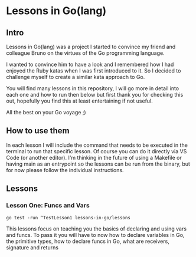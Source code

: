 # Lessons in Go(lang)

## Intro

Lessons in Go(lang) was a project I started to convince my friend and colleague Bruno on the virtues of the Go programming
language.

I wanted to convince him to have a look and I remembered how I had enjoyed the Ruby katas when I was first introduced to
it. So I decided to challenge myself to create a similar kata approach to Go.

You will find many lessons in this repository, I will go more in detail into each one and how to run then below but first
thank you for checking this out, hopefully you find this at least entertaining if not useful.

All the best on your Go voyage ;)

## How to use them

In each lesson I will include the command that needs to be executed in the terminal to run that specific lesson.
Of course you can do it directly via VS Code (or another editor).
I'm thinking in the future of using a Makefile or having main as an entrypoint so the lessons can be run from the binary,
but for now please follow the individual instructions.

## Lessons

### Lesson One: Funcs and Vars

```
go test -run ^TestLesson1 lessons-in-go/lessons
```

This lessons focus on teaching you the basics of declaring and using vars and funcs.
To pass it you will have to now how to declare variables in Go, the primitive types, how to declare funcs in Go, what are
receivers, signature and returns